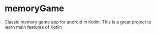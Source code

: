 # memoryGame
Classic memory game app for android in Kotlin. This is a great project to learn main features of Kotlin
